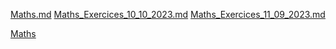 [Maths.md](Maths.md)
[Maths_Exercices_10_10_2023.md](Maths_Exercices_10_10_2023.md)
[Maths_Exercices_11_09_2023.md](Maths_Exercices_11_09_2023.md)


[Maths](Maths.md)
